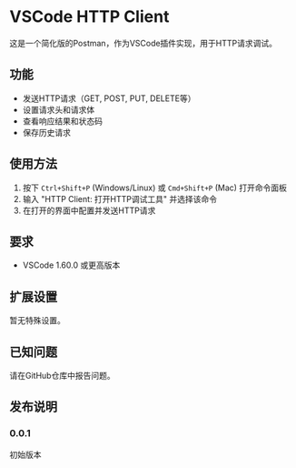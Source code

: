 # VSCode HTTP Client

这是一个简化版的Postman，作为VSCode插件实现，用于HTTP请求调试。

## 功能

- 发送HTTP请求（GET, POST, PUT, DELETE等）
- 设置请求头和请求体
- 查看响应结果和状态码
- 保存历史请求

## 使用方法

1. 按下 `Ctrl+Shift+P` (Windows/Linux) 或 `Cmd+Shift+P` (Mac) 打开命令面板
2. 输入 "HTTP Client: 打开HTTP调试工具" 并选择该命令
3. 在打开的界面中配置并发送HTTP请求

## 要求

- VSCode 1.60.0 或更高版本

## 扩展设置

暂无特殊设置。

## 已知问题

请在GitHub仓库中报告问题。

## 发布说明

### 0.0.1

初始版本 